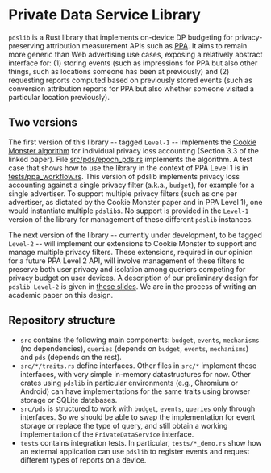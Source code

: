 # Private Data Service Library

`pdslib` is a Rust library that implements on-device DP budgeting for privacy-preserving attribution measurement APIs such as [PPA](https://w3c.github.io/ppa/). It aims to remain more generic than Web advertising use cases, exposing a relatively abstract interface for: (1) storing events (such as impressions for PPA but also other things, such as locations someone has been at previously) and (2) requesting reports computed based on previously stored events (such as conversion attribution reports for PPA but also whether someone visited a particular location previously).

## Two versions

The first version of this library -- tagged `Level-1` -- implements the [Cookie Monster algorithm](https://arxiv.org/abs/2405.16719) for individual privacy loss accounting (Section 3.3 of the linked paper). File [src/pds/epoch_pds.rs](https://github.com/columbia/pdslib/blob/main/src/pds/epoch_pds.rs) implements the algorithm. A test case that shows how to use the library in the context of PPA Level 1 is in [tests/ppa_workflow.rs](https://github.com/columbia/pdslib/blob/main/tests/ppa_workflow.rs). This version of pdslib implements privacy loss accounting against a single privacy filter (a.k.a., `budget`), for example for a single advertiser. To support multiple privacy filters (such as one per advertiser, as dictated by the Cookie Monster paper and in PPA Level 1), one would instantiate multiple `pdslib`s. No support is provided in the `Level-1` version of the library for management of these different `pdslib` instances. 

The next version of the library -- currently under development, to be tagged `Level-2` -- will implement our extensions to Cookie Monster to support and manage multiple privacy filters. These extensions, required in our opinion for a future PPA Level 2 API, will involve management of these filters to preserve both user privacy and isolation among queriers competing for privacy budget on user devices. A description of our preliminary design for `pdslib Level-2` is given in [these slides](https://docs.google.com/presentation/d/1VUg2k1ODpnHXPQ4e4qgrfdmCSLEdpPbxrgl4qsafAI8/edit?usp=sharing). We are in the process of writing an academic paper on this design.

## Repository structure
- `src` contains the following main components: `budget`, `events`, `mechanisms` (no dependencies), `queries` (depends on `budget`, `events`, `mechanisms`) and `pds` (depends on the rest).
- `src/*/traits.rs` define interfaces. Other files in `src/*` implement these interfaces, with very simple in-memory datastructures for now. Other crates using `pdslib` in particular environments (e.g., Chromium or Android) can have implementations for the same traits using browser storage or SQLite databases.
- `src/pds` is structured to work with  `budget`, `events`, `queries` only through interfaces. So we should be able to swap the implementation for event storage or replace the type of query, and still obtain a working implementation of the `PrivateDataService` interface.
- `tests` contains integration tests. In particular, `tests/*_demo.rs` show how an external application can use `pdslib` to register events and request different types of reports on a device. 

